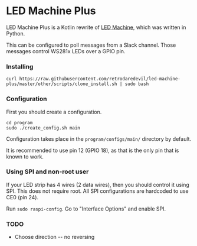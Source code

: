 # LED Machine Plus
LED Machine Plus is a Kotlin rewrite of [LED Machine](https://github.com/retrodaredevil/led-machine),
which was written in Python.

This can be configured to poll messages from a Slack channel. Those messages control WS281x LEDs over a GPIO pin.

### Installing
```shell
curl https://raw.githubusercontent.com/retrodaredevil/led-machine-plus/master/other/scripts/clone_install.sh | sudo bash
```

### Configuration
First you should create a configuration.

```shell
cd program
sudo ./create_config.sh main
```

Configuration takes place in the `program/configs/main/` directory by default.

It is recommended to use pin 12 (GPIO 18), as that is the only pin that is known to work.

### Using SPI and non-root user
If your LED strip has 4 wires (2 data wires), then you should control it using SPI.
This does not require root. All SPI configurations are hardcoded to use CE0 (pin 24).

Run `sudo raspi-config`. Go to "Interface Options" and enable SPI.

### TODO
* Choose direction -- no reversing
